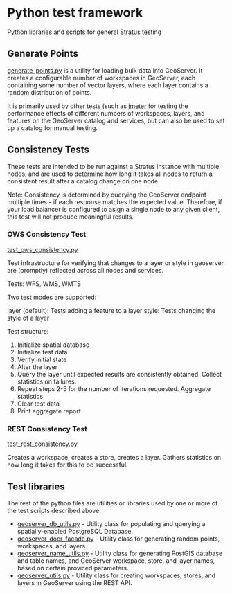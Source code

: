 # Python test framework

Python libraries and scripts for general Stratus testing

## Generate Points

[generate_points.py](./generate_points.py) is a utility for loading bulk data into GeoServer. It creates a configurable number of workspaces in GeoServer, each containing some number of vector layers, where each layer contains a random distribution of points.

It is primarily used by other tests (such as [jmeter](../jmeter) for testing the performance effects of different numbers of workspaces, layers, and features on the GeoServer catalog and services, but can also be used to set up a catalog for manual testing.

## Consistency Tests

These tests are intended to be run against a Stratus instance with multiple nodes, and are used to determine how long it takes all nodes to return a consistent result after a catalog change on one node.

Note: Consistency is determined by querying the GeoServer endpoint multiple times - if each response matches the expected value. Therefore, if your load balancer is configured to asign a single node to any given client, this test will not produce meaningful results.

### OWS Consistency Test

[test_ows_consistency.py](./test_ows_consistency.py)

Test infrastructure for verifying that changes to a layer or style in 
geoserver are (promptly) reflected across all nodes and services.

Tests: WFS, WMS, WMTS

Two test modes are supported:

layer (default): Tests adding a feature to a layer
style: Tests changing the style of a layer

Test structure:

1. Initialize spatial database
2. Initialize test data
3. Verify initial state
4. Alter the layer
5. Query the layer until expected results are consistently obtained. Collect statistics on failures.
6. Repeat steps 2-5 for the number of iterations requested. Aggregate statistics
7. Clear test data
8. Print aggregate report


### REST Consistency Test

[test_rest_consistency.py](./test_rest_consistency.py)

Creates a workspace, creates a store, creates a layer.
Gathers statistics on how long it takes for this to be successful.

## Test libraries

The rest of the python files are utilities or libraries used by one or more of the test scripts described above.

* [geoserver_db_utils.py](./geoserver_db_utils.py) - Utility class for populating and querying a spatially-enabled PostgreSQL Database.
* [geoserver_doer_facade.py](./geoserver_doer_facade.py) - Utility class for generating random points, workspaces, and layers.
* [geoserver_name_utils.py](.geoserver_name_utils.py) - Utility class for generating PostGIS database and table names, and GeoServer 
workspace, store, and layer names, based on certain proviced parameters.
* [geoserver_utils.py](./geoserver_utils.py) - Utility class for creating workspaces, stores, and layers in GeoServer using
the REST API.

